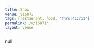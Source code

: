 ```yaml
---
title: Snax
venue: v16071
tags: [restaurant, food, "fhrs:412711"]
permalink: /v/16071/
layout: venue
---
```

null